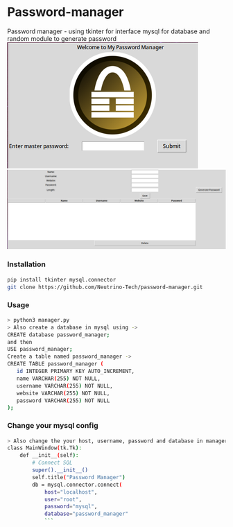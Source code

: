 # Password-manager
Password manager - using tkinter for interface mysql for database and random module to generate password
![alt text](https://github.com/Neutrino-Tech/password-manager/blob/main/1.png)
![alt text](https://github.com/Neutrino-Tech/password-manager/blob/main/2.png)

<h3>Installation</h3>

```bash
pip install tkinter mysql.connector
git clone https://github.com/Neutrino-Tech/password-manager.git
```
<h3>Usage</h3>

```bash
> python3 manager.py
> Also create a database in mysql using ->
CREATE database password_manager;
and then
USE password_manager;
Create a table named password_manager ->
CREATE TABLE password_manager (
   id INTEGER PRIMARY KEY AUTO_INCREMENT,
   name VARCHAR(255) NOT NULL,
   username VARCHAR(255) NOT NULL,
   website VARCHAR(255) NOT NULL,
   password VARCHAR(255) NOT NULL
);
```
<h3>Change your mysql config</h3>

```bash
> Also change the your host, username, password and database in manager.py ->
class MainWindow(tk.Tk):
    def __init__(self):
        # Connect SQL
        super().__init__()
        self.title("Password Manager")
        db = mysql.connector.connect(
            host="localhost",
            user="root",
            password="mysql",
            database="password_manager"
            ```
